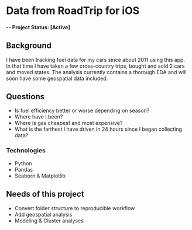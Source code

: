 # Data from RoadTrip for iOS

#### -- Project Status: [Active]

## Background
I have been tracking fuel data for my cars since about 2011 using this app. In that time I have taken a few cross-country trips, bought and sold 2 cars and moved states. The analysis currently contains a thorough EDA and will soon have some geospatial data included. 

## Questions
- Is fuel efficiency better or worse depending on season?
- Where have I been?
- Where is gas cheapest and most expensive?
- What is the farthest I have driven in 24 hours since I began collecting data?

### Technologies
* Python
* Pandas
* Seaborn & Matplotlib

## Needs of this project

- Convert folder structure to reproducible workflow
- Add geospatial analysis
- Modeling & Cluster analyses
